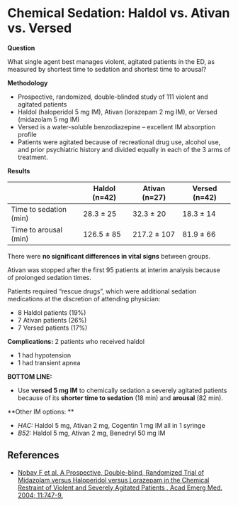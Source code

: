 


# Chemical Sedation: Haldol vs. Ativan vs. Versed

**Question**

What single agent best manages violent, agitated patients in the ED, as measured by shortest time to sedation and shortest time to arousal?

**Methodology**

-   Prospective, randomized, double-blinded study of 111 violent and agitated patients
-   <span class="drug">Haldol<span> (haloperidol 5 mg IM), <span class="drug">Ativan</span> (lorazepam 2 mg IM), or <span class="drug">Versed</span> (midazolam 5 mg IM)
-   <span class="drug">Versed</span> is a water-soluble benzodiazepine – excellent IM absorption profile
-   Patients were agitated because of recreational drug use, alcohol use, and prior psychiatric history and divided equally in each of the 3 arms of treatment.

**Results**

|                        | Haldol (n=42) | Ativan (n=27) | Versed (n=42) |
|------------------------|---------------|---------------|---------------|
| Time to sedation (min) | 28.3 ± 25     | 32.3 ± 20     | 18.3 ± 14     |
| Time to arousal (min)  | 126.5 ± 85    | 217.2 ± 107   | 81.9 ± 66     |

There were **no significant differences in vital signs** between groups.

Ativan was stopped after the first 95 patients at interim analysis because of prolonged sedation times.

Patients required “rescue drugs”, which were additional sedation medications at the discretion of attending physician: 

-   8 <span class="drug">Haldol</span> patients (19%)
-   7 <span class="drug">Ativan</span> patients (26%) 
-   7 <span class="drug">Versed</span> patients (17%)

**Complications:** 2 patients who received haldol

-   1 had hypotension
-   1 had transient apnea

**BOTTOM LINE:**

-   Use **<span class="drug">versed</span> 5 mg IM** to chemically sedation a severely agitated patients because of its **shorter time to sedation** (18 min) and **arousal** (82 min).

**Other IM options: **

-   *HAC:* <span class="drug">Haldol</span> 5 mg, <span class="drug">Ativan</span> 2 mg, <span class="drug">Cogentin</span> 1 mg IM all in 1 syringe
-   *B52:* <span class="drug">Haldol</span> 5 mg, <span class="drug">Ativan</span> 2 mg, <span class="drug">Benedryl</span> 50 mg IM

## References

-   [Nobay F et al. A Prospective, Double-blind, Randomized Trial of Midazolam versus Haloperidol versus Lorazepam in the Chemical Restraint of Violent and Severely Agitated Patients . Acad Emerg Med. 2004; 11:747-9.](https://www.ncbi.nlm.nih.gov/pubmed/?term=15231461)
